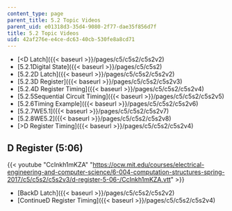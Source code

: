 ```yaml
---
content_type: page
parent_title: 5.2 Topic Videos
parent_uid: e01318d3-35d4-9080-2f77-dae35f856d7f
title: 5.2 Topic Videos
uid: 42af276e-e4ce-dc63-40cb-530fe8a8cd71
---
```


*   [<D Latch]({{< baseurl >}}/pages/c5/c5s2/c5s2v2)
*   [5.2.1Digital State]({{< baseurl >}}/pages/c5/c5s2)
*   [5.2.2D Latch]({{< baseurl >}}/pages/c5/c5s2/c5s2v2)
*   [5.2.3D Register]({{< baseurl >}}/pages/c5/c5s2/c5s2v3)
*   [5.2.4D Register Timing]({{< baseurl >}}/pages/c5/c5s2/c5s2v4)
*   [5.2.5Sequential Circuit Timing]({{< baseurl >}}/pages/c5/c5s2/c5s2v5)
*   [5.2.6Timing Example]({{< baseurl >}}/pages/c5/c5s2/c5s2v6)
*   [5.2.7WE5.1]({{< baseurl >}}/pages/c5/c5s2/c5s2v7)
*   [5.2.8WE5.2]({{< baseurl >}}/pages/c5/c5s2/c5s2v8)
*   [\>D Register Timing]({{< baseurl >}}/pages/c5/c5s2/c5s2v4)

D Register (5:06)
-----------------

{{< youtube "CcInkh1mKZA" "https://ocw.mit.edu/courses/electrical-engineering-and-computer-science/6-004-computation-structures-spring-2017/c5/c5s2/c5s2v3/d-register-5-06-/CcInkh1mKZA.vtt" >}}

*   [BackD Latch]({{< baseurl >}}/pages/c5/c5s2/c5s2v2)
*   [ContinueD Register Timing]({{< baseurl >}}/pages/c5/c5s2/c5s2v4)